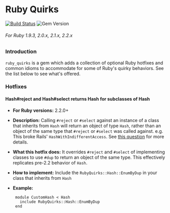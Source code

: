 Ruby Quirks
===========

[![Build Status](https://travis-ci.org/StreetEasy/ruby_quirks.svg?branch=master)](https://travis-ci.org/StreetEasy/ruby_quirks) ![Gem Version](https://badge.fury.io/rb/ruby_quirks.svg)
###### *For Ruby 1.9.3, 2.0.x, 2.1.x, 2.2.x*

### Introduction

`ruby_quirks` is a gem which adds a collection of optional Ruby hotfixes and common idioms to accommodate for some of Ruby's quirky behaviors. See the list below to see what's offered.

### Hotfixes

#### Hash#reject and Hash#select returns Hash for subclasses of Hash

 - **For Ruby versions:** 2.2.0+
 - **Description:** Calling `#reject` or `#select` against an instance of a class that inherits from `Hash` will return an object of type `Hash`, rather than an object of the same type that `#reject` or `#select` was called against. e.g. This broke Rails' `HashWithIndifferentAccess`. See [this question](http://stackoverflow.com/questions/33638665/ruby-2-2-hashreject-returning-hash-for-inheriting-classes) for more details.
 - **What this hotfix does:** It overrides `#reject` and `#select` of implementing classes to use `#dup` to return an object of the same type. This effectively replicates pre-2.2 behavior of `Hash`.
 - **How to implement:** Include the `RubyQuirks::Hash::EnumByDup` in your class that inherits from `Hash`
 - **Example:**
        
        module CustomHash < Hash
          include RubyQuirks::Hash::EnumByDup
        end

